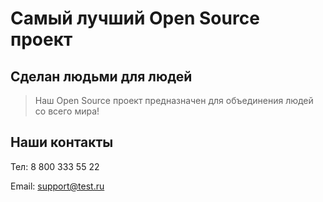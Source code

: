# Самый лучший Open Source проект

## Сделан людьми для людей

> Наш Open Source проект предназначен для объединения людей со всего мира!

## Наши контакты
Тел: 8 800 333 55 22

Email: support@test.ru
